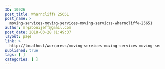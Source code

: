 ```yaml
---
ID: 10926
post_title: Wharncliffe 25651
post_name: >
  moving-services-moving-services-moving-services-wharncliffe-25651
author: mrgabonijeff@gmail.com
post_date: 2018-03-28 01:49:37
layout: page
link: >
  http://localhost/wordpress/moving-services-moving-services-moving-services-wharncliffe-25651/
published: true
tags: [ ]
categories: [ ]
---
```

